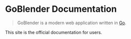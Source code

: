 # GoBlender Documentation

> GoBlender is a modern web application written in [Go](https://www.golang.org).

This site is the official documentation for users.
